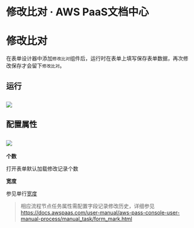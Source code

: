 # 修改比对 · AWS PaaS文档中心

# 修改比对

在表单设计器中添加`修改比对`组件后，运行时在表单上填写保存表单数据，再次修改保存才会留下`修改比对`。

## 运行

[![](https://docs.awspaas.com/user-manual/aws-pass-console-user-manual-form-vue-64ga/zj/xgjl.png)](<xgjl.png>)  
---  
  
## 配置属性

[![](https://docs.awspaas.com/user-manual/aws-pass-console-user-manual-form-vue-64ga/zj/xgjl1.png)](<xgjl1.png>)  
---  
  
**个数**

打开表单默认加载修改记录个数

**宽度**

参见单行[宽度](<text.html#wigth>)

> 相应流程节点任务属性需配置字段记录修改历史，详细参见 <https://docs.awspaas.com/user-manual/aws-pass-console-user-manual-process/manual_task/form_mark.html>